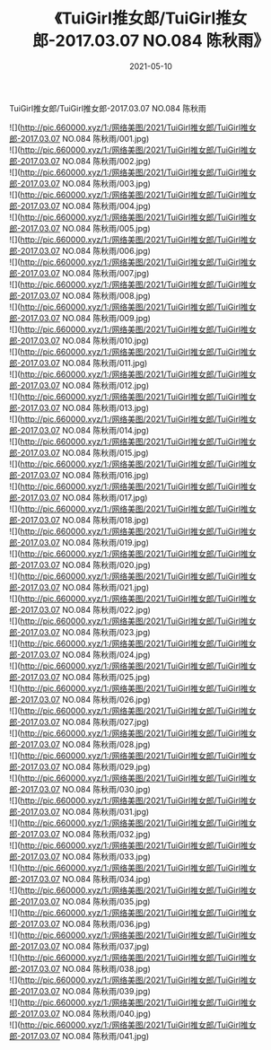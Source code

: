 ﻿---
layout: post
title:  《TuiGirl推女郎/TuiGirl推女郎-2017.03.07 NO.084 陈秋雨》
date:   2021-05-10
img: http://pic.660000.xyz/1:/网络美图/2021/TuiGirl推女郎/TuiGirl推女郎-2017.03.07 NO.084 陈秋雨/000.jpg
categories: [美女, 清纯, 唯美]
---

TuiGirl推女郎/TuiGirl推女郎-2017.03.07 NO.084 陈秋雨

 ![](http://pic.660000.xyz/1:/网络美图/2021/TuiGirl推女郎/TuiGirl推女郎-2017.03.07 NO.084 陈秋雨/001.jpg) <br>![](http://pic.660000.xyz/1:/网络美图/2021/TuiGirl推女郎/TuiGirl推女郎-2017.03.07 NO.084 陈秋雨/002.jpg) <br>![](http://pic.660000.xyz/1:/网络美图/2021/TuiGirl推女郎/TuiGirl推女郎-2017.03.07 NO.084 陈秋雨/003.jpg) <br>![](http://pic.660000.xyz/1:/网络美图/2021/TuiGirl推女郎/TuiGirl推女郎-2017.03.07 NO.084 陈秋雨/004.jpg) <br>![](http://pic.660000.xyz/1:/网络美图/2021/TuiGirl推女郎/TuiGirl推女郎-2017.03.07 NO.084 陈秋雨/005.jpg) <br>![](http://pic.660000.xyz/1:/网络美图/2021/TuiGirl推女郎/TuiGirl推女郎-2017.03.07 NO.084 陈秋雨/006.jpg) <br>![](http://pic.660000.xyz/1:/网络美图/2021/TuiGirl推女郎/TuiGirl推女郎-2017.03.07 NO.084 陈秋雨/007.jpg) <br>![](http://pic.660000.xyz/1:/网络美图/2021/TuiGirl推女郎/TuiGirl推女郎-2017.03.07 NO.084 陈秋雨/008.jpg) <br>![](http://pic.660000.xyz/1:/网络美图/2021/TuiGirl推女郎/TuiGirl推女郎-2017.03.07 NO.084 陈秋雨/009.jpg) <br>![](http://pic.660000.xyz/1:/网络美图/2021/TuiGirl推女郎/TuiGirl推女郎-2017.03.07 NO.084 陈秋雨/010.jpg) <br>![](http://pic.660000.xyz/1:/网络美图/2021/TuiGirl推女郎/TuiGirl推女郎-2017.03.07 NO.084 陈秋雨/011.jpg) <br>![](http://pic.660000.xyz/1:/网络美图/2021/TuiGirl推女郎/TuiGirl推女郎-2017.03.07 NO.084 陈秋雨/012.jpg) <br>![](http://pic.660000.xyz/1:/网络美图/2021/TuiGirl推女郎/TuiGirl推女郎-2017.03.07 NO.084 陈秋雨/013.jpg) <br>![](http://pic.660000.xyz/1:/网络美图/2021/TuiGirl推女郎/TuiGirl推女郎-2017.03.07 NO.084 陈秋雨/014.jpg) <br>![](http://pic.660000.xyz/1:/网络美图/2021/TuiGirl推女郎/TuiGirl推女郎-2017.03.07 NO.084 陈秋雨/015.jpg) <br>![](http://pic.660000.xyz/1:/网络美图/2021/TuiGirl推女郎/TuiGirl推女郎-2017.03.07 NO.084 陈秋雨/016.jpg) <br>![](http://pic.660000.xyz/1:/网络美图/2021/TuiGirl推女郎/TuiGirl推女郎-2017.03.07 NO.084 陈秋雨/017.jpg) <br>![](http://pic.660000.xyz/1:/网络美图/2021/TuiGirl推女郎/TuiGirl推女郎-2017.03.07 NO.084 陈秋雨/018.jpg) <br>![](http://pic.660000.xyz/1:/网络美图/2021/TuiGirl推女郎/TuiGirl推女郎-2017.03.07 NO.084 陈秋雨/019.jpg) <br>![](http://pic.660000.xyz/1:/网络美图/2021/TuiGirl推女郎/TuiGirl推女郎-2017.03.07 NO.084 陈秋雨/020.jpg) <br>![](http://pic.660000.xyz/1:/网络美图/2021/TuiGirl推女郎/TuiGirl推女郎-2017.03.07 NO.084 陈秋雨/021.jpg) <br>![](http://pic.660000.xyz/1:/网络美图/2021/TuiGirl推女郎/TuiGirl推女郎-2017.03.07 NO.084 陈秋雨/022.jpg) <br>![](http://pic.660000.xyz/1:/网络美图/2021/TuiGirl推女郎/TuiGirl推女郎-2017.03.07 NO.084 陈秋雨/023.jpg) <br>![](http://pic.660000.xyz/1:/网络美图/2021/TuiGirl推女郎/TuiGirl推女郎-2017.03.07 NO.084 陈秋雨/024.jpg) <br>![](http://pic.660000.xyz/1:/网络美图/2021/TuiGirl推女郎/TuiGirl推女郎-2017.03.07 NO.084 陈秋雨/025.jpg) <br>![](http://pic.660000.xyz/1:/网络美图/2021/TuiGirl推女郎/TuiGirl推女郎-2017.03.07 NO.084 陈秋雨/026.jpg) <br>![](http://pic.660000.xyz/1:/网络美图/2021/TuiGirl推女郎/TuiGirl推女郎-2017.03.07 NO.084 陈秋雨/027.jpg) <br>![](http://pic.660000.xyz/1:/网络美图/2021/TuiGirl推女郎/TuiGirl推女郎-2017.03.07 NO.084 陈秋雨/028.jpg) <br>![](http://pic.660000.xyz/1:/网络美图/2021/TuiGirl推女郎/TuiGirl推女郎-2017.03.07 NO.084 陈秋雨/029.jpg) <br>![](http://pic.660000.xyz/1:/网络美图/2021/TuiGirl推女郎/TuiGirl推女郎-2017.03.07 NO.084 陈秋雨/030.jpg) <br>![](http://pic.660000.xyz/1:/网络美图/2021/TuiGirl推女郎/TuiGirl推女郎-2017.03.07 NO.084 陈秋雨/031.jpg) <br>![](http://pic.660000.xyz/1:/网络美图/2021/TuiGirl推女郎/TuiGirl推女郎-2017.03.07 NO.084 陈秋雨/032.jpg) <br>![](http://pic.660000.xyz/1:/网络美图/2021/TuiGirl推女郎/TuiGirl推女郎-2017.03.07 NO.084 陈秋雨/033.jpg) <br>![](http://pic.660000.xyz/1:/网络美图/2021/TuiGirl推女郎/TuiGirl推女郎-2017.03.07 NO.084 陈秋雨/034.jpg) <br>![](http://pic.660000.xyz/1:/网络美图/2021/TuiGirl推女郎/TuiGirl推女郎-2017.03.07 NO.084 陈秋雨/035.jpg) <br>![](http://pic.660000.xyz/1:/网络美图/2021/TuiGirl推女郎/TuiGirl推女郎-2017.03.07 NO.084 陈秋雨/036.jpg) <br>![](http://pic.660000.xyz/1:/网络美图/2021/TuiGirl推女郎/TuiGirl推女郎-2017.03.07 NO.084 陈秋雨/037.jpg) <br>![](http://pic.660000.xyz/1:/网络美图/2021/TuiGirl推女郎/TuiGirl推女郎-2017.03.07 NO.084 陈秋雨/038.jpg) <br>![](http://pic.660000.xyz/1:/网络美图/2021/TuiGirl推女郎/TuiGirl推女郎-2017.03.07 NO.084 陈秋雨/039.jpg) <br>![](http://pic.660000.xyz/1:/网络美图/2021/TuiGirl推女郎/TuiGirl推女郎-2017.03.07 NO.084 陈秋雨/040.jpg) <br>![](http://pic.660000.xyz/1:/网络美图/2021/TuiGirl推女郎/TuiGirl推女郎-2017.03.07 NO.084 陈秋雨/041.jpg) <br>